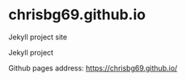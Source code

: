 # chrisbg69.github.io
Jekyll project site


Jekyll project 

Github pages address: https://chrisbg69.github.io/
